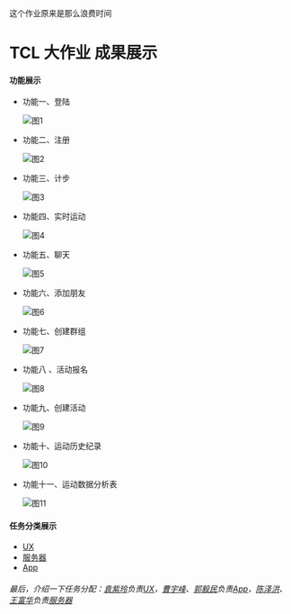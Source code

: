 
这个作业原来是那么浪费时间  

# TCL 大作业 成果展示  
#### 功能展示  

* 功能一、登陆  

  ![图1](https://github.com/afshare/homework1/blob/master/otherFiles/SignIn.gif?raw=true)  

* 功能二、注册  

  ![图2](https://github.com/afshare/homework1/blob/master/otherFiles/SignUp.gif?raw=true)   

* 功能三、计步  

  ![图3](https://github.com/afshare/homework1/blob/master/otherFiles/CountSteps.gif?raw=true)  

* 功能四、实时运动  

  ![图4](https://github.com/afshare/homework1/blob/master/otherFiles/SportWalk.gif?raw=true)  

* 功能五、聊天  

  ![图5](https://github.com/afshare/homework1/blob/master/otherFiles/Chat.gif?raw=true)  

* 功能六、添加朋友  

  ![图6](https://github.com/afshare/homework1/blob/master/otherFiles/AddLinkma.gif?raw=true)  

* 功能七、创建群组  

  ![图7](https://github.com/afshare/homework1/blob/master/otherFiles/CreatGroup.gif?raw=true)  

* 功能八 、活动报名  

  ![图8](https://github.com/afshare/homework1/blob/master/otherFiles/JoinInActive.gif?raw=true)  

* 功能九、创建活动  

  ![图9](https://github.com/afshare/homework1/blob/master/otherFiles/CreateActivity.gif?raw=true)  

* 功能十、运动历史纪录  

  ![图10](https://github.com/afshare/homework1/blob/master/otherFiles/SportHistory.gif?raw=true)  

* 功能十一、运动数据分析表  

  ![图11](https://github.com/afshare/homework1/blob/master/otherFiles/SportHistoryTab.gif?raw=true)  

#### 任务分类展示  
* [UX]()  
* [服务器](Server/README.md)  
* [App](github.com/517520/Sports/commits/master)  

###### 最后，介绍一下任务分配：[袁紫玲]()负责[UX]()，[曹宇峰]()、[郭毅民]()负责[App]()，[陈泽洪]()、[王富华]()负责[服务器]()  
